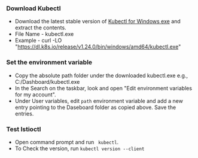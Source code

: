 ### Download Kubectl

- Download the latest stable version of [Kubectl for Windows exe](https://kubernetes.io/docs/tasks/tools/install-kubectl-windows/) and extract the contents.
- File Name - kubectl.exe
- Example - curl -LO "https://dl.k8s.io/release/v1.24.0/bin/windows/amd64/kubectl.exe"

### Set the environment variable
- Copy the absolute path folder under the downloaded kubectl.exe
  e.g., C:/Dashboard/kubectl.exe
- In the Search on the taskbar, look and open "Edit environment variables for my account".
- Under User variables, edit `path` environment variable and add a new entry pointing to the Daseboard folder as copied above. Save the entries.

### Test Istioctl
- Open command prompt and run ` kubectl`.
- To Check the version, run `kubectl version --client`
